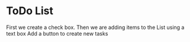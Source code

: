 # ToDo List

First we create a check box.
Then we are adding items to the List using a text box
Add a button to create new tasks

